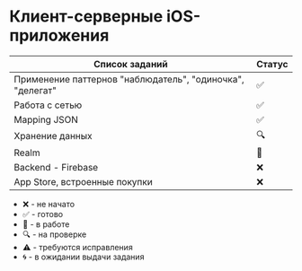 # Клиент-серверные iOS-приложения

| Список заданий                                            | Статус             |
| --------------------------------------------------------- | ------------------ |
| Применение паттернов "наблюдатель", "одиночка", "делегат" | :white_check_mark: |
| Работа с сетью                                            | :white_check_mark: |
| Mapping JSON                                              | :white_check_mark: |
| Хранение данных                                           | :mag:              |
| Realm                                                     | :memo:             |
| Backend - Firebase                                        | :x:                |
| App Store, встроенные покупки                             | :x:                |

-   :x: - не начато
-   :white_check_mark: - готово
-   :memo: - в работе
-   :mag: - на проверке
-   :warning: - требуются исправления
-   :cyclone: - в ожидании выдачи задания
